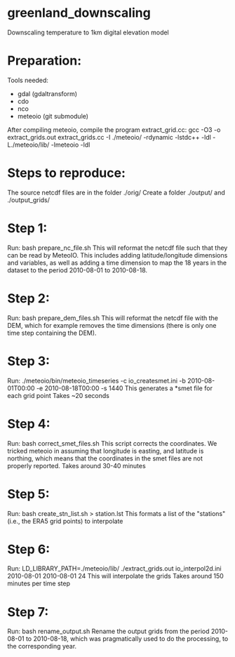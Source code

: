 # greenland_downscaling
Downscaling temperature to 1km digital elevation model


Preparation:
============
Tools needed:
- gdal (gdaltransform)
- cdo
- nco
- meteoio (git submodule)

After compiling meteoio, compile the program extract_grid.cc:
gcc -O3 -o extract_grids.out extract_grids.cc -I ./meteoio/ -rdynamic -lstdc++ -ldl -L./meteoio/lib/ -lmeteoio -ldl


Steps to reproduce:
===================
The source netcdf files are in the folder ./orig/
Create a folder ./output/ and ./output_grids/

Step 1:
=======
Run: bash prepare_nc_file.sh
This will reformat the netcdf file such that they can be read by MeteoIO. This includes adding latitude/longitude dimensions and variables, as well as adding a time dimension to map the 18 years in the dataset to the period 2010-08-01 to 2010-08-18.

Step 2:
=======
Run: bash prepare_dem_files.sh
This will reformat the netcdf file with the DEM, which for example removes the time dimensions (there is only one time step containing the DEM).

Step 3:
=======
Run: ./meteoio/bin/meteoio_timeseries -c io_createsmet.ini -b 2010-08-01T00:00 -e 2010-08-18T00:00 -s 1440
This generates a *smet file for each grid point
Takes ~20 seconds

Step 4:
=======
Run: bash correct_smet_files.sh
This script corrects the coordinates. We tricked meteoio in assuming that longitude is easting, and latitude is northing, which means that the coordinates in the smet files are not properly reported. 
Takes around 30-40 minutes

Step 5:
=======
Run: bash create_stn_list.sh > station.lst
This formats a list of the "stations" (i.e., the ERA5 grid points) to interpolate

Step 6:
=======
Run: LD_LIBRARY_PATH=./meteoio/lib/ ./extract_grids.out io_interpol2d.ini 2010-08-01 2010-08-01 24
This will interpolate the grids
Takes around 150 minutes per time step

Step 7:
=======
Run: bash rename_output.sh
Rename the output grids from the period 2010-08-01 to 2010-08-18, which was pragmatically used to do the processing, to the corresponding year.

